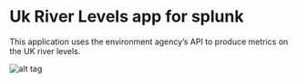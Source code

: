 # Uk River Levels app for splunk

This application uses the environment agency’s API to produce metrics on the UK river levels.

![alt tag](https://raw.githubusercontent.com/stash1001/ukriverlevels/master/static/screenshot.png)
